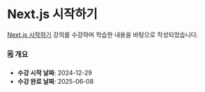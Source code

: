 # Next.js 시작하기

[Next.js 시작하기](https://nomadcoders.co/nextjs-for-beginners) 강의를 수강하며 학습한 내용을 바탕으로 작성되었습니다.

### 🗒️ 개요

- **수강 시작 날짜**: 2024-12-29
- **수강 완료 날짜**: 2025-06-08
